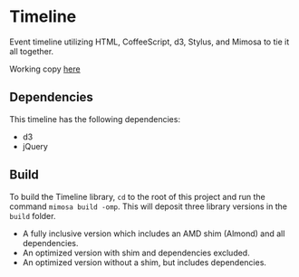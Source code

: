 # Timeline

Event timeline utilizing HTML, CoffeeScript, d3, Stylus, and Mimosa to tie it all together.

Working copy [here](http://timeline-d3.herokuapp.com/)

## Dependencies
This timeline has the following dependencies:
* d3
* jQuery

## Build
To build the Timeline library, `cd` to the root of this project and run the command `mimosa build -omp`.  This will deposit three library versions in the `build` folder.
* A fully inclusive version which includes an AMD shim (Almond) and all dependencies.
* An optimized version with shim and dependencies excluded.
* An optimized version without a shim, but includes dependencies.